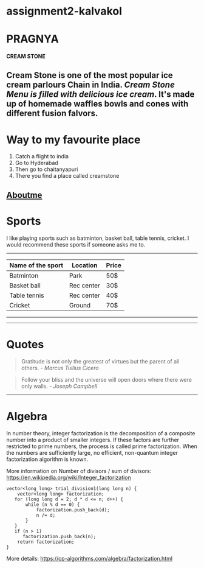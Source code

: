 # assignment2-kalvakol
# PRAGNYA #
#### CREAM STONE
Cream Stone is one of the most popular ice cream parlours Chain in India. ***Cream Stone Menu is filled with delicious ice cream***. It's made up of homemade waffles bowls and cones with different fusion falvors.
--------

# Way to my favourite place

1. Catch a flight to india
2. Go to Hyderabad
3. Then go to chaitanyapuri
4. There you find a place called creamstone

[Aboutme](https://github.com/PragnyaKalvakol/assignment2-kalvakol/blob/main/AboutMe.md)
-------
# Sports
I like playing sports such as batminton, basket ball, table tennis, cricket.
I would recommend these sports if someone asks me to.

---------------------------------------
|Name of the sport  | Location | Price|
|-------------------|----------|------|
|Batminton          |  Park    | 50$  |
|Basket ball        |Rec center| 30$  |
|Table tennis       |Rec center| 40$  |
|Cricket            |Ground    | 70$  |
-------------------------------------

--------------------------------------------------

# Quotes

>Gratitude is not only the greatest of virtues but the parent of all others.
 *- Marcus Tullius Cicero* 

 >Follow your bliss and the universe will open doors where there were only walls.
 *- Joseph Campbell*

 -------------------------------------------------------------
 # Algebra

In number theory, integer factorization is the decomposition of a composite number into a product of smaller integers. If these factors are further restricted to prime numbers, the process is called prime factorization.
When the numbers are sufficiently large, no efficient, non-quantum integer factorization algorithm is known.

More information on Number of divisors / sum of divisors: <https://en.wikipedia.org/wiki/Integer_factorization>

```
vector<long long> trial_division1(long long n) {
    vector<long long> factorization;
   for (long long d = 2; d * d <= n; d++) {
       while (n % d == 0) {
           factorization.push_back(d);
           n /= d;
       }
   }
   if (n > 1)
      factorization.push_back(n);
    return factorization;
}
```

More details: <https://cp-algorithms.com/algebra/factorization.html>

